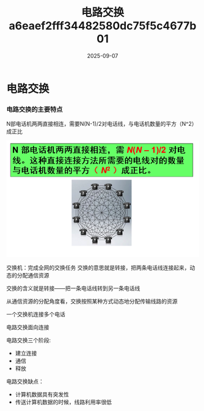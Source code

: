 ﻿---
layout: post
title: "电路交换 a6eaef2fff34482580dc75f5c4677b01"
date: 2025-09-07
categories: network
tags: [network, protocol]
---
# 电路交换

### 电路交换的主要特点

N部电话机两两直接相连，需要N(N-1)/2对电话线，与电话机数量的平方（N^2）成正比

![Copy%20of%20%E7%94%B5%E8%B7%AF%E4%BA%A4%E6%8D%A2%2082d12b670c0d414eb334ca74ea859a57/Untitled.png](Copy%20of%20%E7%94%B5%E8%B7%AF%E4%BA%A4%E6%8D%A2%2082d12b670c0d414eb334ca74ea859a57/Untitled.png)

交换机：完成全网的交换任务 交换的意思就是转接，把两条电话线连接起来，动态的分配通信资源

交换的含义就是转接——把一条电话线转到另一条电话线

从通信资源的分配角度看，交换按照某种方式动态地分配传输线路的资源

一个交换机连接多个电话

电路交换面向连接

电路交换三个阶段:

- 建立连接
- 通信
- 释放

电路交换缺点：

- 计算机数据具有突发性
- 传送计算机数据的时候，线路利用率很低
